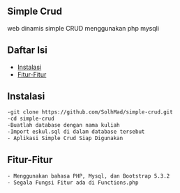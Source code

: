 ## <h2> Simple Crud </h2>
<p> web dinamis simple CRUD menggunakan php mysqli </p>

## Daftar Isi

- [Instalasi](#instalasi)
- [Fitur-Fitur](#fitur-fitur)

## Instalasi
```bash
-git clone https://github.com/SolhMad/simple-crud.git
-cd simple-crud
-Buatlah database dengan nama kuliah
-Import eskul.sql di dalam database tersebut
- Aplikasi Simple Crud Siap Digunakan 
```

## Fitur-Fitur
```bash
- Menggunakan bahasa PHP, Mysql, dan Bootstrap 5.3.2
- Segala Fungsi Fitur ada di Functions.php
```
